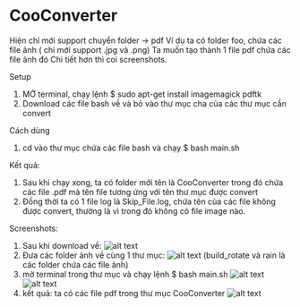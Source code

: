 # CooConverter

Hiện chỉ mới support chuyển folder -> pdf
Ví dụ ta có folder foo, chứa các file ảnh ( chỉ mới support .jpg và .png)
Ta muốn tạo thành 1 file pdf chứa các file ảnh đó
Chi tiết hơn thì coi screenshots.

Setup
1. MỞ terminal, chạy lệnh $ sudo apt-get install imagemagick pdftk
2. Download các file bash về và bỏ vào thư mục cha của các thư mục cần convert

Cách dùng
1. cd vào thư mục chứa các file bash và chạy $ bash main.sh

Kết quả:
1. Sau khi chạy xong, ta có folder mới tên là CooConverter trong đó chứa các file .pdf mà tên file tương ứng với tên thư mục được convert
2. Đồng thời ta có 1 file log là Skip_File.log, chứa tên của các file không được convert, thường là vì trong đó không có file image nào. 

Screenshots:
1. Sau khi download về:
  ![ alt text ](https://imgur.com/a/vwGRKKe)
2. Đưa các folder ảnh về cùng 1 thư mục:
  ![ alt text ](https://imgur.com/a/YRpjE1K)
  (build_rotate và rain là các folder chứa các file ảnh)
3. mở terminal trong thư mục và chạy lệnh $ bash main.sh
  ![ alt text ](https://imgur.com/a/cJzbZfS)
  ![ alt text ](https://imgur.com/a/mkcA8PB)
4. kết quả: ta có các file pdf trong thư mục CooConverter
  ![ alt text ](https://imgur.com/a/0vCQ20g)
